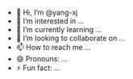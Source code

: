 - 👋 Hi, I’m @yang-xj
- 👀 I’m interested in ...
- 🌱 I’m currently learning ...
- 💞️ I’m looking to collaborate on ...
- 📫 How to reach me ...
- 😄 Pronouns: ...
- ⚡ Fun fact: ...

<!---
yang-xj/yang-xj is a ✨ special ✨ repository because its `README.md` (this file) appears on your GitHub profile.
You can click the Preview link to take a look at your changes.
--->
